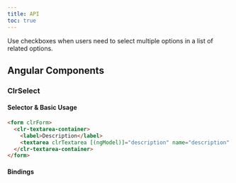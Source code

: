 ```yaml
---
title: API
toc: true
---
```


Use checkboxes when users need to select multiple options in a list of related options.

## Angular Components

### ClrSelect

#### Selector & Basic Usage

<DocDemo toggle="false">

```html
<form clrForm>
  <clr-textarea-container>
    <label>Description</label>
    <textarea clrTextarea [(ngModel)]="description" name="description" required></textarea>
  </clr-textarea-container>
</form>
```

</DocDemo>

#### Bindings

<DocComponentApi component="ClrFormCommon" item="bindings" />
